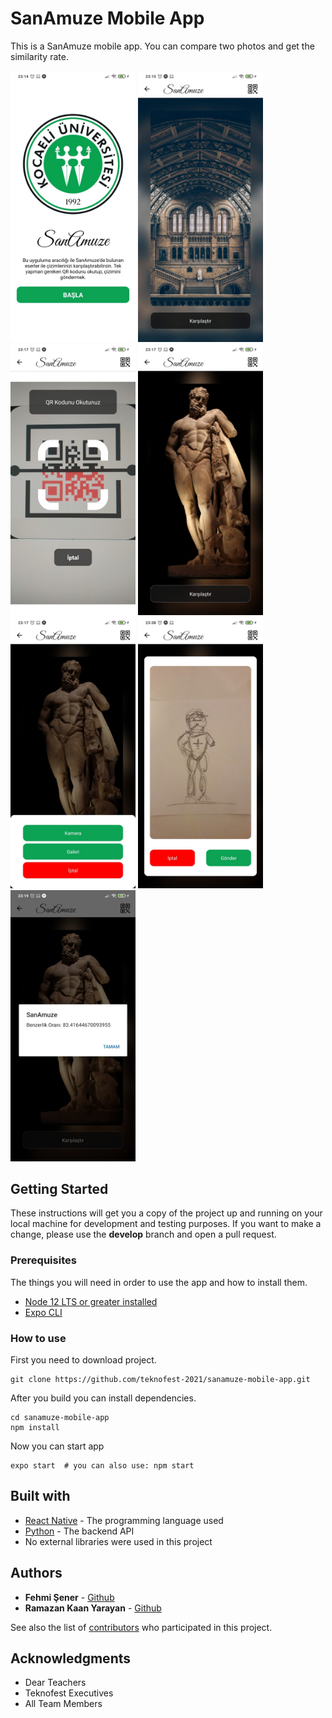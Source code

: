 # SanAmuze Mobile App

This is a SanAmuze mobile app. You can compare two photos and get the similarity rate.

<img src="screenshots/1.jpeg" width="200"> <img src="screenshots/2.jpeg" width="200"> <img src="screenshots/3.jpeg" width="200">  <img src="screenshots/4.jpeg" width="200">
<img src="screenshots/5.jpeg" width="200"> <img src="screenshots/6.jpeg" width="200"> <img src="screenshots/7.jpeg" width="200">

## Getting Started

These instructions will get you a copy of the project up and running on your local machine for development and testing purposes. If you want to make a change, please use the **develop** branch and open a pull request.

### Prerequisites

The things you will need in order to use the app and how to install them.

- [Node 12 LTS or greater installed](https://nodejs.org/en/download/)
- [Expo CLI](https://docs.expo.dev/workflow/expo-cli/)

### How to use
First you need to download project.
```
git clone https://github.com/teknofest-2021/sanamuze-mobile-app.git
```
After you build you can install dependencies.
```
cd sanamuze-mobile-app
npm install
```
Now you can start app
```
expo start  # you can also use: npm start
```

## Built with

* [React Native](https://reactnative.dev/) - The programming language used
* [Python](https://github.com/teknofest-2021/similarity-rate-api) - The backend API
* No external libraries were used in this project

## Authors

* **Fehmi Şener** - [Github](https://github.com/fehmiisener)
* **Ramazan Kaan Yarayan** - [Github](https://github.com/rknyryn)

See also the list of [contributors](https://github.com/teknofest-2021/similarity-rate-api/contributors) who participated in this project.

## Acknowledgments

* Dear Teachers
* Teknofest Executives
* All Team Members
